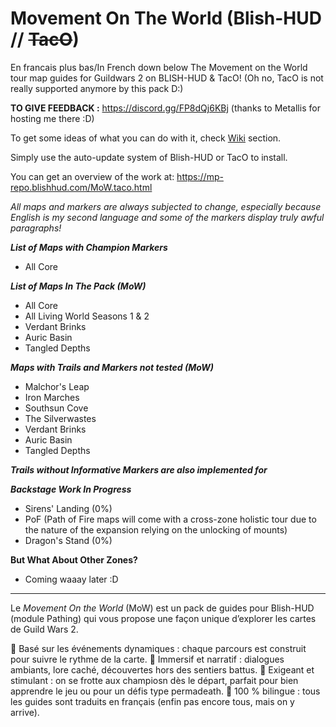 # Movement On The World (Blish-HUD // ~~TacO~~)
En francais plus bas/In French down below
The Movement on the World tour map guides for Guildwars 2 on BLISH-HUD & TacO! (Oh no, TacO is not really supported anymore by this pack D:)

**TO GIVE FEEDBACK :** https://discord.gg/FP8dQj6KBj (thanks to Metallis for hosting me there :D)

To get some ideas of what you can do with it, check [Wiki](https://github.com/Sutcenes/MovementOnTheWorld_TacoSupport/wiki) section.

Simply use the auto-update system of Blish-HUD or TacO to install.

You can get an overview of the work at: https://mp-repo.blishhud.com/MoW.taco.html

*All maps and markers are always subjected to change, especially because English is my second language and some of the markers display truly awful paragraphs!*

___List of Maps with Champion Markers___
- All Core

___List of Maps In The Pack (MoW)___
- All Core
- All Living World Seasons 1 & 2
- Verdant Brinks
- Auric Basin
- Tangled Depths

___Maps with Trails and Markers not tested (MoW)___
- Malchor's Leap
- Iron Marches
- Southsun Cove
- The Silverwastes
- Verdant Brinks
- Auric Basin
- Tangled Depths

___Trails without Informative Markers are also implemented for___


___Backstage Work In Progress___
- Sirens' Landing (0%)
- PoF (Path of Fire maps will come with a cross-zone holistic tour due to the nature of the expansion relying on the unlocking of mounts)
- Dragon's Stand (0%)

__But What About Other Zones?__
- Coming waaay later :D

---
Le *Movement On the World* (MoW) est un pack de guides pour Blish-HUD (module Pathing) qui vous propose une façon unique d’explorer les cartes de Guild Wars 2.

🔹 Basé sur les événements dynamiques : chaque parcours est construit pour suivre le rythme de la carte.
🔹 Immersif et narratif : dialogues ambiants, lore caché, découvertes hors des sentiers battus.
🔹 Exigeant et stimulant : on se frotte aux champiosn dès le départ, parfait pour bien apprendre le jeu ou pour un défis type permadeath.
🔹 100 % bilingue : tous les guides sont traduits en français (enfin pas encore tous, mais on y arrive).
